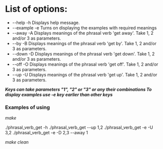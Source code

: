 
# List of options:
- --help -h
    Displays help message.
- --example -e
    Turns on displaying the examples with required meanings
- --away -A
    Displays meanings of the phrasal verb 'get away'. Take 1, 2 and/or 3 as parameters.
- --by -B
    Displays meanings of the phrasal verb 'get by'. Take 1, 2 and/or 3 as parameters.
- --down -D
    Displays meanings of the phrasal verb 'get down'. Take 1, 2 and/or 3 as parameters.
- --off -O
    Displays meanings of the phrasal verb 'get off'. Take 1, 2 and/or 3 as parameters.
- --up -U
    Displays meanings of the phrasal verb 'get up'. Take 1, 2 and/or 3 as parameters.

_**Keys can take parameters "1", "2" or "3" or any their combinations
To display examples use -e key earlier than other keys**_

### Examples of using

_make_

./phrasal_verb_get -h
./phrasal_verb_get --up 1,2
./phrasal_verb_get -e -U 3,2
./phrasal_verb_get -e -D 2,3 --away 1

_make clean_
